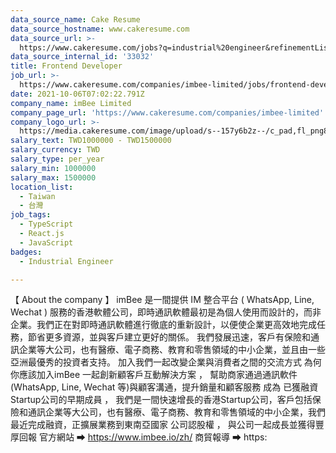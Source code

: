 ```yaml
---
data_source_name: Cake Resume
data_source_hostname: www.cakeresume.com
data_source_url: >-
  https://www.cakeresume.com/jobs?q=industrial%20engineer&refinementList%5Blang_name%5D%5B0%5D=English&refinementList%5Bsalary_type%5D=per_year
data_source_internal_id: '33032'
title: Frontend Developer
job_url: >-
  https://www.cakeresume.com/companies/imbee-limited/jobs/frontend-developer-taiwan
date: 2021-10-06T07:02:22.791Z
company_name: imBee Limited
company_page_url: 'https://www.cakeresume.com/companies/imbee-limited'
company_logo_url: >-
  https://media.cakeresume.com/image/upload/s--157y6b2z--/c_pad,fl_png8,h_200,w_200/v1609733517/gfqzzy0pbhaofhuwdszp.png
salary_text: TWD1000000 - TWD1500000
salary_currency: TWD
salary_type: per_year
salary_min: 1000000
salary_max: 1500000
location_list:
  - Taiwan
  - 台灣
job_tags:
  - TypeScript
  - React.js
  - JavaScript
badges:
  - Industrial Engineer

---
```


【 About the company 】​ imBee 是一間提供 IM 整合平台 ( WhatsApp, Line, Wechat ) 服務的香港軟體公司，即時通訊軟體最初是為個人使用而設計的，而非企業。我們正在對即時通訊軟體進行徹底的重新設計，以便使企業更高效地完成任務，節省更多資源，並與客戶建立更好的關係。 我們發展迅速，客戶有保險和通訊企業等大公司，也有醫療、電子商務、教育和零售領域的中小企業，並且由一些亞洲最優秀的投資者支持。 加入我們一起改變企業與消費者之間的交流方式 為何你應該加入imBee 一起創新顧客戶互動解決方案 ， 幫助商家通過通訊軟件(WhatsApp, Line, Wechat 等)與顧客溝通，提升銷量和顧客服務 成為 已獲融資 Startup公司的早期成員 ， 我們是一間快速增長的香港Startup公司，客戶包括保險和通訊企業等大公司，也有醫療、電子商務、教育和零售領域的中小企業，我們最近完成融資，正擴展業務到東南亞國家 公司認股權 ， 與公司一起成長並獲得豐厚回報 官方網站 ➡ https://www.imbee.io/zh/ 商貿報導 ➡ https: